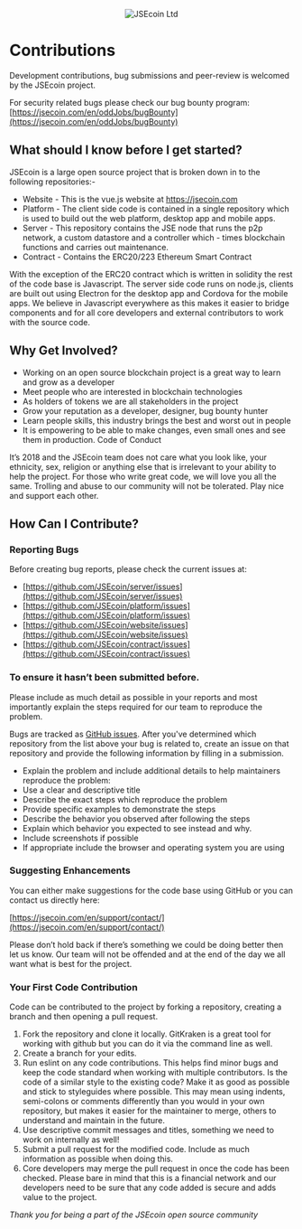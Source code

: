 <div align="center">

![JSEcoin Ltd](https://jsecoin.com/docs/images/JSECoin_logo.png)
</div>

# Contributions

Development contributions, bug submissions and peer-review is welcomed by the JSEcoin project. 

For security related bugs please check our bug bounty program: 
[https://jsecoin.com/en/oddJobs/bugBounty](https://jsecoin.com/en/oddJobs/bugBounty)

## What should I know before I get started?

JSEcoin is a large open source project that is broken down in to the following repositories:-

- Website - This is the vue.js website at https://jsecoin.com
- Platform - The client side code is contained in a single repository which is used to build out the web platform, desktop app and mobile apps. 
- Server - This repository contains the JSE node that runs the p2p network, a custom datastore and a controller which - times blockchain functions and carries out maintenance.
- Contract - Contains the ERC20/223 Ethereum Smart Contract

With the exception of the ERC20 contract which is written in solidity the rest of the code base is Javascript. The server side code runs on node.js, clients are built out using Electron for the desktop app and Cordova for the mobile apps. We believe in Javascript everywhere as this makes it easier to bridge components and for all core developers and external contributors to work with the source code.

## Why Get Involved?

- Working on an open source blockchain project is a great way to learn and grow as a developer
- Meet people who are interested in blockchain technologies
- As holders of tokens we are all stakeholders in the project
- Grow your reputation as a developer, designer, bug bounty hunter
- Learn people skills, this industry brings the best and worst out in people
- It is empowering to be able to make changes, even small ones and see them in production.
Code of Conduct

It’s 2018 and the JSEcoin team does not care what you look like, your ethnicity, sex, religion or anything else that is irrelevant to your ability to help the project. For those who write great code, we will love you all the same. Trolling and abuse to our community will not be tolerated. Play nice and support each other.

## How Can I Contribute?
### Reporting Bugs

Before creating bug reports, please check the current issues at:

- [https://github.com/JSEcoin/server/issues](https://github.com/JSEcoin/server/issues)
- [https://github.com/JSEcoin/platform/issues](https://github.com/JSEcoin/platform/issues)
- [https://github.com/JSEcoin/website/issues](https://github.com/JSEcoin/website/issues)
- [https://github.com/JSEcoin/contract/issues](https://github.com/JSEcoin/contract/issues)

### To ensure it hasn’t been submitted before.

Please include as much detail as possible in your reports and most importantly explain the steps required for our team to reproduce the problem.

Bugs are tracked as [GitHub issues](https://guides.github.com/features/issues/). After you've determined which repository from the list above your bug is related to, create an issue on that repository and provide the following information by filling in a submission.

- Explain the problem and include additional details to help maintainers reproduce the problem:
- Use a clear and descriptive title
- Describe the exact steps which reproduce the problem 
- Provide specific examples to demonstrate the steps
- Describe the behavior you observed after following the steps
- Explain which behavior you expected to see instead and why.
- Include screenshots if possible
- If appropriate include the browser and operating system you are using

### Suggesting Enhancements

You can either make suggestions for the code base using GitHub or you can contact us directly here: 

[https://jsecoin.com/en/support/contact/](https://jsecoin.com/en/support/contact/)

Please don’t hold back if there’s something we could be doing better then let us know. Our team will not be offended and at the end of the day we all want what is best for the project.

### Your First Code Contribution

Code can be contributed to the project by forking a repository, creating a branch and then opening a pull request.

1. Fork the repository and clone it locally. GitKraken is a great tool for working with github but you can do it via the command line as well.
2. Create a branch for your edits.
3. Run eslint on any code contributions. This helps find minor bugs and keep the code standard when working with multiple contributors. Is the code of a similar style to the existing code? Make it as good as possible and stick to styleguides where possible. This may mean using indents, semi-colons or comments differently than you would in your own repository, but makes it easier for the maintainer to merge, others to understand and maintain in the future.
4. Use descriptive commit messages and titles, something we need to work on internally as well!
5. Submit a pull request for the modified code. Include as much information as possible when doing this.
6. Core developers may merge the pull request in once the code has been checked. Please bare in mind that this is a financial network and our developers need to be sure that any code added is secure and adds value to the project.

*Thank you for being a part of the JSEcoin open source community*
